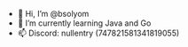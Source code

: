 - 👋 Hi, I’m @bsolyom
- 🌱 I’m currently learning Java and Go
- 📫 Discord: nullentry (747821581341819055)
